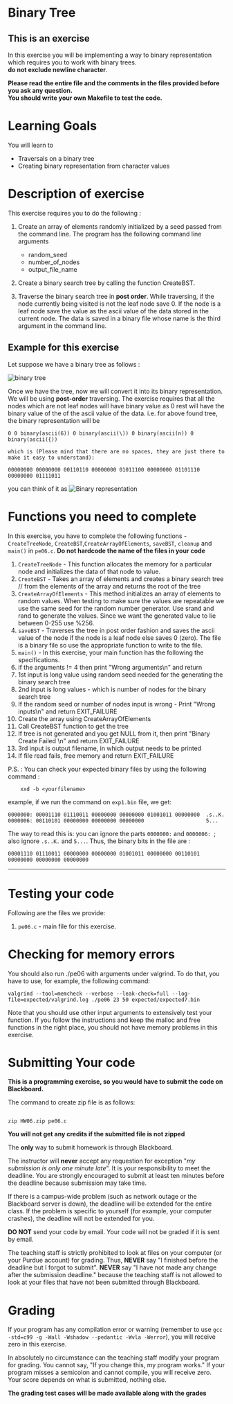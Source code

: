 # Binary Tree

## This is an exercise
In this exercise you will be implementing a way to binary representation which requires you to work with binary trees.  
**do not exclude newline character**.

<strong>Please read the entire file and the comments in the files provided before you ask any question.</strong><br>
<strong>You should write your own Makefile to test the code.</strong>


# Learning Goals
You will learn to
* Traversals on a binary tree
* Creating binary representation from character values

# Description of exercise
This exercise requires you to do the following :
1. Create an array of elements randomly initialized by a seed passed from the command line. The program has the following command line arguments
	* random_seed 
	* number_of_nodes 
	* output_file_name
	
2. Create a binary search tree by calling the function CreateBST. 
3. Traverse the binary search tree in **post order**. While traversing, if the node currently being visited is not the leaf node save 0. If the node is a leaf node save the value as the ascii value of the data stored in the current node. The data is saved in a binary file whose name is the third argument in the command line.

## Example for this exercise

Let suppose we have a binary tree as follows :

![binary tree](images/binaryTree.png)

Once we have the tree, now we will convert it into its binary representation. We will be using **post-order** traversing.
The exercise requires that all the nodes which are not leaf nodes will have binary value as 0 rest will have the binary value of the of the ascii value of the data.
i.e. for above found tree, the binary representation will be
```
0 0 binary(ascii(6)) 0 binary(ascii(\)) 0 binary(ascii(n)) 0 binary(ascii({))

which is (Please mind that there are no spaces, they are just there to make it easy to understand):

00000000 00000000 00110110 00000000 01011100 00000000 01101110 00000000 01111011

```
you can think of it as ![Binary representation](images/printTree.png)

# Functions you need to complete
In this exercise, you have to complete the following functions - `CreateTreeNode`, `CreateBST`,`CreateArrayOfElements`, `saveBST`, `cleanup` and `main()` in `pe06.c`.
**Do not hardcode the name of the files in your code**
1. `CreateTreeNode` -  This function allocates the memory for a particular node and initializes the data of that node to value.
2. `CreateBST` - Takes an array of elements and creates a binary search tree
// from the elements of the array and returns the root of the tree
3. `CreateArrayOfElements` -  This method initializes an array of elements to random values. When testing to make sure the values are repeatable we use the same seed for the random number generator. Use srand and rand to generate the values. Since we want the generated value to lie between 0-255 use %256. 
4. `saveBST` - Traverses the tree in post order fashion and saves the ascii value of the node if the node is a leaf node
else saves 0 (zero). The file is a binary file so use the appropriate function to write to the file.
5. `main()` - In this exercise, your main function has the following the specifications.
  1. if the arguments != 4 then print "Wrong arguments\n" and return
  2. 1st input is long value using random seed needed for the generating the binary search tree
  3. 2nd input is long values - which is number of nodes for the binary search tree
  4. If the random seed or number of nodes input is wrong - Print "Wrong inputs\n" and return EXIT_FAILURE
  5. Create the array using CreateArrayOfElements
  5. Call CreateBST function to get the tree
  6. If tree is not generated and you get NULL from it, then print "Binary Create Failed \n" and return EXIT_FAILURE
  7. 3rd input is output filename, in which output needs to be printed
  8. If file read fails, free memory and return EXIT_FAILURE

P.S. :  You can check your expected binary files by using the following command :

```
	xxd -b <yourfilename>
```

example, if we run the command on `exp1.bin` file, we get:


```
0000000: 00001110 01110011 00000000 00000000 01001011 00000000  .s..K.
0000006: 00110101 00000000 00000000 00000000                    5...

```


The way to read this is: you can ignore the parts `0000000:` and `0000006: `; also ignore `.s..K.` and `5...`. Thus, the binary bits in the file are :

```
00001110 01110011 00000000 00000000 01001011 00000000 00110101 00000000 00000000 00000000

```
 

---------------------
# Testing your code
Following are the files we provide:
1. `pe06.c` - main file for this exercise.


# Checking for memory errors
You should also run ./pe06 with arguments under valgrind. To do that, you have to use, for example, the following command:
```
valgrind --tool=memcheck --verbose --leak-check=full --log-file=expected/valgrind.log ./pe06 23 50 expected/expected7.bin
```

Note that you should use other input arguments to extensively test your function. If you follow the instructions and keep the malloc and free functions in the right place, you should not have memory problems in this exercise.


# Submitting Your code
**This is a programming exercise, so you would have to submit the code on Blackboard.**

The command to create zip file is as follows:
```

zip HW06.zip pe06.c

```
<strong>You will not get any credits if the submitted file is not zipped</strong>

The **only** way to submit homework is through Blackboard.

The instructor will **never** accept any requestion for exception "*my
submission is only one minute late*".  It is your responsibility to
meet the deadline.  You are strongly encouraged to submit at least ten
minutes before the deadline because submission may take time.

If there is a campus-wide problem (such as network outage or the
Blackboard server is down), the deadline will be extended for the
entire class. If the problem is specific to yourself (for example,
your computer crashes), the deadline will not be extended for
you.

**DO NOT** send your code by email. Your code will not be graded
  if it is sent by email.

The teaching staff is strictly prohibited to look at files on your
computer (or your Purdue account) for grading. Thus, **NEVER** say "I
finished before the deadline but I forgot to submit".  **NEVER** say "I have
not made any change after the submission deadline." because the
teaching staff is not allowed to look at your files that have not been
submitted through Blackboard.


# Grading
If your program has any compilation error or warning (remember to use
`gcc -std=c99 -g -Wall -Wshadow --pedantic -Wvla -Werror`), you will
receive zero in this exercise.

In absolutely no circumstance can the teaching staff modify your
program for grading.  You cannot say, "If you change this, my program
works." If your program misses a semicolon and cannot compile, you
will receive zero.  Your score depends on what is submitted, nothing
else.

**The grading test cases will be made available along with the grades**
